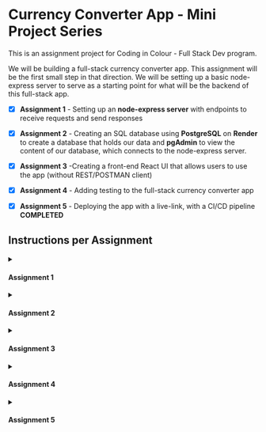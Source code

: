 # Currency Converter App - Mini Project Series

This is an assignment project for Coding in Colour - Full Stack Dev program.

We will be building a full-stack currency converter app. This assignment will be the first small step in that direction. We will be setting up a basic node-express server to serve as a starting point for what will be the backend of this full-stack app.

- [x] **Assignment 1** - Setting up an **node-express server** with endpoints to receive requests and send responses
- [x] **Assignment 2** - Creating an SQL database using **PostgreSQL** on **Render** to create a database that holds our data and **pgAdmin** to view the content of our database, which connects to the node-express server.
- [x] **Assignment 3** -Creating a front-end React UI that allows users to use the app (without REST/POSTMAN client)
- [x] **Assignment 4** - Adding testing to the full-stack currency converter app 
- [x] **Assignment 5** - Deploying the app with a live-link, with a CI/CD pipeline  **COMPLETED**


## Instructions per Assignment

<details>
    <summary><h4>Assignment 1</h4></summary>
    
#### Please read the instructions below carefully, and do not hesitate to attend Lab or Office hours to ask questions if anything is unclear.

- [x] Create a github repository titled 'miniproject' without the quotations, feel free to add a README.md, and clone this repository to wherever you desire

- [x] Download the [**miniproject_part1 zip**](https://canvas.instructure.com/courses/7808622/files/239852767?wrap=1) [Download miniproject_part1 zip] (https://canvas.instructure.com/courses/7808622/files/239852767/download?download_frd=1), and extract the contents, adding the following contents: **server.js**, **requests,** and **package.json** to your local miniproject

- [x] Create a .gitignore file at the same location, and add 'node_modules' without the quotations to this file, this ensures that we aren't pushing our node_modules to the repository, and push the code up

- [x] _Congratulations!_ You've setup a git repository with all the desired files, from here on out, all changes in code you make will be kept in sync on remote. Feel free to either do your work in the main branch or have different branches for different tasks. **If anything at this point is broken, and you're unsure of how to fix it, please come to Lab or Office Hours. It is essential that the github repo is setup correctly at this stage of this extended assignment.**
- [x] Open a terminal and type **npm install** to install all necessary package.
- [x] Open the **server.js** file, this is our starting point, and we've provided some starter code.
- [x] Carefully read all the comments next to the code, especially the one on _data storage_ as well as the various _TODOs_ that describe what each endpoint is doing in terms of  
       what it receives as a request and the intended response.
- [x] **Note:** we added a requests folder, within which we have a **test.rest** file, that you can use as a starting point for testing your endpoints. Confirm that when the server is running (using the command **npm run start**), you're getting the expected response when you send this request.
- [x] **Implement** the endpoints. The order in which we **strongly** recommend completing the _TODOs_ is: _GET, GET:id, POST, PUT, DELETE:id_. Since the _GET_ endpoint  
       is completed first, you can then test if resource creation and deletion is working adequately.
  1.  **Hint:** when modifying the _currencies,_ please do not directly modify the data, but instead create a copy that has the desired changes (look into functions like **concat, filter,** etc.)
  2.  **Hint:** making changes and saving them when running the server in node requires a restart of the server to reflect those changes. Look into how we avoided this with **nodemon**.
- [x] Add **error handling** for the _GET:id_ and _POST_ endpoints
  1.  In the _GET:id_ case, we want to return a 404 status code with the response object { error: 'resource not found' } if the currency is not found in our data.
  2.  In the _POST_ case, if any required information needed to create the currency object is missing, please return a 400 status code with the response object { error: 'content missing' }
- [x] Add an **unknown endpoint** that can basically handle any other route. This unknown endpoint should return a 404 status code with the response object { error: 'unknown endpoint }
- [x] Incorporate **morgan middleware**, so we can see some information about the requests being sent. Here's a [linkLinks to an external site.](https://github.com/expressjs/morgan#readme) for more information.
  1.  Below is an example of what it might look like _(this is an example from a different project but we want a similar message logged to the console)_. In this example, which we show as a **reference**  
      a POST request is being sent to http://localhost:3001/api/notes and the following is logged:
  2.  _POST /api/persons 200 61 - 4.5ms { "content": "My first note!" }_
  3.  _The information is as follows: Request Type, URL, Status code, Response content length, Response time, Request content being sent_
- [x] Convert the working setup you have to now make use of Express Router, as seen in lecture (Hint: you will have a routes directory). Also, please abstract your middleware to a separate utils directory.

</details>

<details>
    <summary><h4>Assignment 2</h4></summary>

- [x] Create a PostgreSQL db server on Render to an external site. and note the environment variables under the "Connections" tab.
- [x] Download pgAdmin 4Links to an external site. and connect it with your Render PostgreSQL db using the environment variables from step 1. Important Note: since we are connecting from an external location, then we need to use the "External Database URL" to extract the hostname in order for using it in the pgAdmin connection. In "External Database URL" variable the db hostname is located after the "@" symbol and ends with "render.com". After you connect successfully, you should be able to view your database on the left navigation bar of pgAdmin.
- [x] In your express server, create a .env file (if not already created) and add the Postgres db variables from step 1. You need to add and save the following variables: db hostname (as explained in step 2), db port, username, password, and db name.
- [x] Install Sequelize Object-Relational Mapper and pg Postgres driver node modules. Create a config file and initialize a configuration for Sequelize with your Postgres db variables. Refer to the documentation links to an external site. to see how that is done in Sequelize.
- [x] Create two models in the "models" folder: one for the Currency resource available from the previous assignment, however, now it should contain the following attributes: { id, currencyCode, countryId, conversionRate }. Note that we replaced country with countryId from the original starter code.
- [x] The second model is for the Country resource which consists of: { id, name }. Refer to "Column Options" sections in the documentationLinks to an external site. to see how we can define primary keys and foreign keys in Sequelize. id is a primary key in both tables, and countryId is a foreign key in Currency table referring to id in Country table.
- [x] Add the Currency model to the Currency route that you created in the first assignment. Remove the currencies array and update your endpoints logic with Sequelize Currency model. Use the built-in functions provided by Sequelize.
- [x] Similarly, create a new route for the Country resource using the Country model. Create GET, POST, and DELETE endpoints using Sequelize functions to query the database. GET: retrieve all records, POST: add a new a record, DELETE: remove one record.
- [x] Use Sequelize functions to add an association (one-to-one) in Currency model (similar to the first line hereLinks to an external site.) where each currency should belong to one country. You should also pass the foreign key, that you have already defined, in this association. Associations in Sequelize equal to relations in SQL databases.
- [x] Test your connection by adding, retrieving and deleting currencies and countries using HTTP requests sent to the express server from Postman or REST Client.
- [x] Create a new file (a route) inside the "routes" folder and create one GET endpoint for the route "/currency-countryName". The endpoint should retrieve the currency code from the currency model and the country name from the country model. You should make a query on the currency model and include the country model (similar to the second line hereLinks to an external site.).
- [x] Test your endpoint by sending a GET request to "/currency-countryName". The response should consist of pairs of { currencyCode, countryName }. You can modify the shape of your response in the endpoint logic. Additionally, You can use pgAdmin QueryTool to write an SQL JOIN query to test your results.

</details>

<details>
    <summary><h4>Assignment 3</h4></summary>

Please create a new Git branch and call it "assignment 3" and do this assignment there.

- [x] For this project we will be using Vite instead of the regular create react app. They serve very similar purposes except Vite is more. If ever you have questions you can as us or check out the ViteLinks to an external site. documentation as well.
- [x] Download the starter file Download starter fileprovided. Create your components under the component folder add necessary files and folders to join the previous assignment to this one. Hint: It will be very helpful to have the following directory structure: mini-project, and inside of it, two directories, client, and server. The former is where we put all the code for the front-end, and the latter is all the code for the server. Please reach out to us if this setup is confusing. Its very important to get this correct for future iterations of the assignment.
- [x] This is a very simple react application. Front end doesn't have to be very fancy. You only need need the basic requirements stated below.
- [x] These are the app requirements:
  - [x] Login section requires two fields username and password, this part will also require two buttons Login and Sign up.
  - [x] Conversion section will require **3 fields** and a button. Fields include Currency code from, Amount, and Currency code to. **Do NOT** **implement** the functionality involved in performing the currency conversion. We will be doing this in the next assignment.
  - [x] Add currency section should include **multiple fields** corresponding to the necessary fields to create a new currency object and also a button for submitting. **Implement** the functionality, such that a person using the front-end GUI can POST a currency to the back-end endpoint, and in result, a currency is added to the database.
  - [x] Update currency section requires **2 fields** one for currency code and the other for amount for the new conversion rate, and lastly a button for submitting. **Implement** the functionality, such that a person using the front-end GUI can perform a PUT update for the back-end endpoint, and in result, a currency is updated in the database.
  - [x] Delete section requires **one field** for currency code and a button for deleting. **Implement** the functionality, such that a person using the front-end GUI can perform a DELETE update for the back-end endpoint, and in result, a currency is removed from the database.
- [x] Design of the components is **up to you**. An image has been added to show what is required.
- [x] For the Login and Sign up part its just designing the features, **do not implement** any functionality.
- [x] **Addendum:** Despite currency update, and deletion being done by currencyCode, you **should not** modify the endpoints you have created in Assignment 1. It is possible to get the id of what you want to update or delete, just using the currencyCode with the information you have in the front-end, solely with the default bulk **GET** request.

</details>

<details>
    <summary><h4>Assignment 4</h4></summary>
    
### **Part 1**

- [x] Download and extract the zip file changes **[here](https://canvas.instructure.com/courses/7808622/files/242355566?wrap=1 'changes.zip') [Download here](https://canvas.instructure.com/courses/7808622/files/242355566/download?download_frd=1).**
- [x] Within your **client** directory in your project, inside of **src**, create a **tests** directory, and copy the contents of **part1** there.
- [x] You will notice a **currency_utils.js** file, as well as a **currency.test.js** file, please copy the **currency_utils.js** file to a **utils** directory within your **client** (if it already exists place it there, otherwise make a new directory to receive this file). You may need to update the **currency.test.js** import of the **currency_utils.js** file with the right path.
- [x] Now, install **jest** by typing **'npm install jest'** in your **client** directory, and add the following command to the **package.json** within the **scripts**, within the **"test" command**
  _jest --verbose -runInBand_. You'll notice now when you type **npm run test**, the tests run. The first should fail (implemented), and the other four should pass (not-implemented).
- [x] At this point, first implement the tests inside of **currency.test.js**, and then work on the implementation of the **convertCurrency** function. You can now test if your implementation is correct in real-time.

- [x] **Hint: for the convertCurrency function, it may be helpful to think of implementing it in cases. There are four cases to consider when it comes to converting currencies: CDN to CDN conversion, CDN to non-CDN conversion, non-CDN to CDN conversion, and non-CDN to non-CDN conversion.**

### **Part 2**

- [x] Within the zip file you downloaded in **Part 1**, there is also a **part2** folder.
- [x] Within your **client** directory in your project, inside of **src/\*\***tests** directory, copy the contents of **part2\*\* there
- [x] At the top of **currency_component.test.js** file, you will notice a list of instructions to set up the local environment for testing React applications. Please follow the instructions and refer to Lecture 127 slides if you find any difficulties in setting up the environment.
- [x] Write one unit test to test if the conversion section is working as intended.
- [x] Use "render" to render the component(s), "screen" to select any element, and "user" to emulate user behaviour.
- [x] We should assert that once the button is clicked, then the function associated is called and the corresponding text is updated.

### **Part 3**

- [x] Within the zip file you downloaded in **Part 1**, there is also a **part3** folder.
- [x] Within your **server** directory in your project, create a **tests** directory, and copy the contents of **part3** there.
- [x] One thing you need to change before you do anything else is to modify your **server.js** file to, instead of only listening to the express-app, to assign the app.listen(...) to some variable, and then export it. _If confusing, please see the supertest example we went over for a reference of how to do this._
- [x] Now, within your **server** directory, install the following package (cross-env) by typing this command, _npm install cross-env --save-dev_
- [x] Now, create a testCurrency model, it will be almost exactly the same as the Currency model, but we neither want a **countryId** attribute anymore, nor a reference to the **Country** table, also the modelName attribute is 'testCurrency' instead of 'Currency'. We are doing this to make the tests a bit simpler, as we won't have a reference to another table, since we want to test the Currencies independently.
- [x] In order to make sure our tests, which use the server, properly interact with the testCurrency in the respective server endpoints, you need to, depending on the NODE_ENV set (as we saw during lecture) import the Currency or testCurrency model within your routers. This is also a good time to setup some basic scripts that will either set NODE_ENV to development or test when starting the server. In order to test this, you can start the server in either test or development mode, and send **.rest** requests to it using the **REST Client**, and see if you're getting the respective table (Currency or testCurrency) entries. You may need to remove error-checking for the request body's content in order to get the POST to work (because we aren't sending countryId anymore in our tests)
- [x] Now, install **jest** by typing **'npm install jest'** in your **server** directory, and also install **supertest**, by typing **'npm install supertest'**. Now, add the following command to the **package.json** within the **scripts** within the **"test" command,** _cross-env NODE_ENV=test_ _jest --verbose -runInBand_. You'll notice now when you type **npm run test**, the tests run. Most will properly fail, or not run at this point. You'll need to go through the **currency_api.test.js** file, as well as the **test_helper.js** file and add the correct paths to the specified imports.
- [x] Because we are clearing the testCurrency table before each test, it doesn't matter what is in the table, it only matters that the table exists, and it should exist at this point if your **initData.js** was run and is working correctly.
- [x] The **GET** tests should be passing if everything is working correctly. Please implement the **POST, PUT,** and **DELETE** tests, respectively. You only need to make a single test in each case. Make use of the helper functions we have provided where appropriate. **Note: there's a slight typo in the test, where it says 'adding a currency' in the POST, PUT, and DELETE tests. It should say, 'adding a currency', 'updating a currency', and 'deleting a currency', respectively.**

</details>

<details>
    <summary><h4>Assignment 5</h4></summary>

Please merge your latest (accumulated) code from assignment 4 into main before starting.

- [x] After merging all your code from previous assignments into "main", make sure that your branch contains only two folders in the root: client (for the front-end React UI) and server (for the node-express server).
- [x] Create a new branch and call it "production". Create the branch based on the latest code from "main".
click on the Actions tab in the repository page. Then click on "set up a workflow yourself ".
- [x] Create a deployment pipeline workflow that is triggered on each merge to the production branch (on push). The pipeline should have one job with multiple steps each run on a different directory. Check the diagram below for the details. (test your pipeline and make sure that all steps are succeeding on a demo merge before proceeding)
- [x] Go to render.comLinks to an external site. and create a new Web Service, then connect the service to your repository. Set the "Root Directory"  to ./server , and the "Start Command" to  npm start. (make sure that npm start is configured in package.json for your server to start). Add the "Environment Variables" of the Postgres database from the .env file of the server to the Web Service. Finally create the service with "Create Web Service" button. Wait for the build to finish and make sure that the deployment succeeded with no errors. 
- [x] Create a new Staic Site on Render and connect it to your repositoy. Set the "Root Directory"  to ./client, the "Build Command" to npm install; npm run build, and the "Publish directory" to ./dist. Click on "Create Static Site" button.
- [x] After the first build finishes, go to "Redirects/Rewrites", and add a new rule to rewrite all endpoints and make them towards the server link (the Web Service live link). The rule should be similar to this one: Soruce: </api/*>, Destiantion: <live link to server/api/*>, Action: Rewrite. 
- [x] Check the live links from the two instances. The front-end should show the UI and the back-end should be connected to the (GET /) of the server. If the deployment succeeded and the app is live, go to settings, then set "Auto-Deploy" to No on both instances, and Copy the "Deploy Hook" from each instance. 
- [x] Go to the repository page on Github and click on Settings -> Secrets and variables -> Actions. Create two "New repository secret":  "SERVER_DEPLOYMENT_HOOK" and "CLIENT_DEPLOYMENT_HOOK" and paste the copied hooks from the previous step to each secret. 
- [x] Go the YAML file of the workflow and add two new final steps that call the deployment hook: run: curl ${{ secrets.SERVER_DEPLOYMENT_HOOK }}  and run: curl ${{ secrets.CLIENT_DEPLOYMENT_HOOK }}
- [x] Make a demo merge to the production branch and check the workflow. All steps should succeed and a deployment should be triggered on Render on both instances.
Untitled.jpg

</details>
